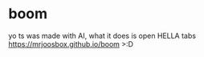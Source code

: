 # boom
yo ts was made with AI, what it does is open HELLA tabs
<br>
https://mrjoosbox.github.io/boom >:D
